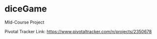 # diceGame
MId-Course Project

Pivotal Tracker Link: https://www.pivotaltracker.com/n/projects/2350678
